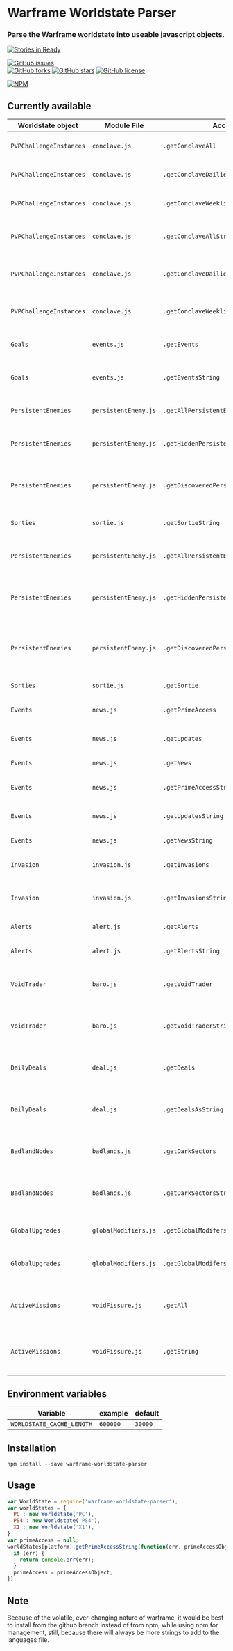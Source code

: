# Warframe Worldstate Parser
### Parse the Warframe worldstate into useable javascript objects.

[![Stories in Ready](https://badge.waffle.io/aliasfalse/warframe-worldstate-parser.png?label=ready&title=Ready)](http://waffle.io/aliasfalse/warframe-worldstate-parser) 

[![GitHub issues](https://img.shields.io/github/issues/aliasfalse/warframe-worldstate-parser.svg)](https://github.com/aliasfalse/warframe-worldstate-parser/issues)  
[![GitHub forks](https://img.shields.io/github/forks/aliasfalse/warframe-worldstate-parser.svg)](https://github.com/aliasfalse/warframe-worldstate-parser/network) 
[![GitHub stars](https://img.shields.io/github/stars/aliasfalse/warframe-worldstate-parser.svg)](https://github.com/aliasfalse/warframe-worldstate-parser/stargazers)
[![GitHub license](https://img.shields.io/badge/license-MIT-blue.svg)](https://raw.githubusercontent.com/aliasfalse/warframe-worldstate-parser/master/LICENSE) 

[![NPM](https://nodei.co/npm/warframe-worldstate-parser.png?downloads=true&downloadRank=true&stars=true)](https://nodei.co/npm/warframe-worldstate-parser/)

## Currently available

Worldstate object | Module File | Accessor | Description
--- | --- | --- | ---
`PVPChallengeInstances` | `conclave.js` | `.getConclaveAll` | Get all Conclave Challenges
`PVPChallengeInstances` | `conclave.js` | `.getConclaveDailies` | Get daily Conclave Challenges
`PVPChallengeInstances` | `conclave.js` | `.getConclaveWeeklies` | Get weekly Conclave Challenges
`PVPChallengeInstances` | `conclave.js` | `.getConclaveAllString` | Get all Conclave Challenges in a string
`PVPChallengeInstances` | `conclave.js` | `.getConclaveDailiesString` | Get daily Conclave Challenges in a string
`PVPChallengeInstances` | `conclave.js` | `.getConclaveWeekliesString` | Get weekly Conclave Challenges in a string
`Goals` | `events.js` | `.getEvents` | Get event data for active events
`Goals` | `events.js` | `.getEventsString` | Get event data for active events in a string
`PersistentEnemies` | `persistentEnemy.js` | `.getAllPersistentEnemies` | Get all present persistent enemy data
`PersistentEnemies` | `persistentEnemy.js` | `.getHiddenPersistentEnemies` | Get hidden present persistent enemy data
`PersistentEnemies` | `persistentEnemy.js` | `.getDiscoveredPersistentEnemies` | Get discovered present persistent enemy data
`Sorties` | `sortie.js` | `.getSortieString` | Get current sortie data  in a string
`PersistentEnemies` | `persistentEnemy.js` | `.getAllPersistentEnemiesString` | Get all present persistent enemy data in a string
`PersistentEnemies` | `persistentEnemy.js` | `.getHiddenPersistentEnemiesString` | Get hidden present persistent enemy data in a string
`PersistentEnemies` | `persistentEnemy.js` | `.getDiscoveredPersistentEnemiesString` | Get discovered present persistent enemy data in a string
`Sorties` | `sortie.js` | `.getSortie` | Get current sortie data
`Events` | `news.js` | `.getPrimeAccess` | Get current prime access news items
`Events` | `news.js` | `.getUpdates` | Get current updates news items
`Events` | `news.js` | `.getNews` | Get all current news items
`Events` | `news.js` | `.getPrimeAccessString` | Get current prime access news items
`Events` | `news.js` | `.getUpdatesString` | Get current updates news items
`Events` | `news.js` | `.getNewsString` | Get all current news items
`Invasion` | `invasion.js` | `.getInvasions` | Get all current Invasions (incomplete)
`Invasion` | `invasion.js` | `.getInvasionsString` | Get all current Invasions as a string (incomplete)
`Alerts` | `alert.js` | `.getAlerts` | Get all alerts (incomplete)
`Alerts` | `alert.js` | `.getAlertsString` | Get all alerts as a string (incomplete)
`VoidTrader` | `baro.js` | `.getVoidTrader` | Get The void trader information (incomplete)
`VoidTrader` | `baro.js` | `.getVoidTraderString` | Get The void trader information as a string (incomplete)
`DailyDeals` | `deal.js` | `.getDeals` | Get current Darvo Daily Deal (incomplete)
`DailyDeals` | `deal.js` | `.getDealsAsString` | Get current Darvo Daily Deal as a string (incomplete)
`BadlandNodes` | `badlands.js` | `.getDarkSectors` | Get Darksectors object (incomplete)
`BadlandNodes` | `badlands.js` | `.getDarkSectorsString` | Get a string representation of the Darksectors (incomplete)
`GlobalUpgrades` | `globalModifiers.js` | `.getGlobalModifers` | Get global modifiers objects
`GlobalUpgrades` | `globalModifiers.js` | `.getGlobalModifersString` | Get global modifiers objects as a string
`ActiveMissions` | `voidFissure.js` | `.getAll` | Get all currently active void fissure objects
`ActiveMissions` | `voidFissure.js` | `.getString` | Get a string of all currently active void fissure objects

## Environment variables

Variable | example | default
--- | --- | ---
`WORLDSTATE_CACHE_LENGTH` | `600000` | `30000`

## Installation
`npm install --save warframe-worldstate-parser`

## Usage

```javascript
var WorldState = require('warframe-worldstate-parser');
var worldStates = {
  PC : new Worldstate('PC'),
  PS4 : new Worldstate('PS4'),
  X1 : new Worldstate('X1'),
}
var primeAccess = null;
worldStates[platform].getPrimeAccessString(function(err, primeAccessObject) {
  if (err) {
    return console.err(err);
  }
  primeAccess = primeAccessObject;
});
```
## Note
Because of the volatile, ever-changing nature of warframe, it would be best to install from the github branch instead of from npm, while using npm for management, still, because there will always be more strings to add to the languages file.
